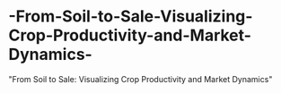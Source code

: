 # -From-Soil-to-Sale-Visualizing-Crop-Productivity-and-Market-Dynamics-
"From Soil to Sale: Visualizing Crop Productivity and Market Dynamics"
